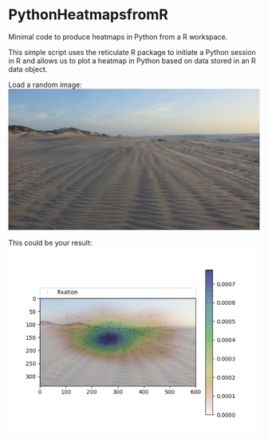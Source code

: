 # PythonHeatmapsfromR
Minimal code to produce heatmaps in Python from a R workspace.

This simple script uses the reticulate R package to initiate a Python session in R and allows us to plot a heatmap in Python based on data stored in an R data object. 

Load a random image:
![alt text](https://github.com/richardschweitzer/PythonHeatmapsfromR/blob/master/test_pic.jpg)

This could be your result:
![alt text](https://github.com/richardschweitzer/PythonHeatmapsfromR/blob/master/test_pic_in_python.png)
